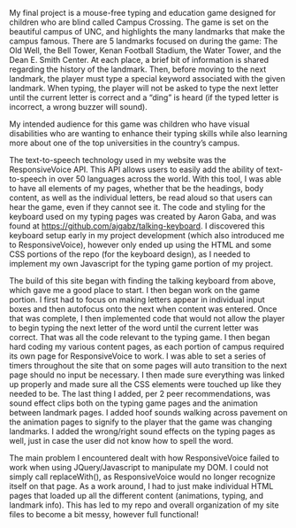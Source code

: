 My final project is a mouse-free typing and education game designed for children who are blind called Campus Crossing. The game is set on the beautiful campus of UNC, and highlights the many landmarks that make the campus famous. There are 5 landmarks focused on during the game: The Old Well, the Bell Tower, Kenan Football Stadium, the Water Tower, and the Dean E. Smith Center. At each place, a brief bit of information is shared regarding the history of the landmark. Then, before moving to the next landmark, the player must type a special keyword associated with the given landmark. When typing, the player will not be asked to type the next letter until the current letter is correct and a “ding” is heard (if the typed letter is incorrect, a wrong buzzer will sound). 

My intended audience for this game was children who have visual disabilities who are wanting to enhance their typing skills while also learning more about one of the top universities in the country’s campus. 

The text-to-speech technology used in my website was the ResponsiveVoice API. This API allows users to easily add the ability of text-to-speech in over 50 languages across the world. With this tool, I was able to have all elements of my pages, whether that be the headings, body content, as well as the individual letters, be read aloud so that users can hear the game, even if they cannot see it. The code and styling for the keyboard used on my typing pages was created by Aaron Gaba, and was found at https://github.com/ajgabz/talking-keyboard. I discovered this keyboard setup early in my project development (which also introduced me to ResponsiveVoice), however only ended up using the HTML and some CSS portions of the repo (for the keyboard design), as I needed to implement my own Javascript for the typing game portion of my project. 

The build of this site began with finding the talking keyboard from above, which gave me a good place to start. I then began work on the game portion. I first had to focus on making letters appear in individual input boxes and then autofocus onto the next when content was entered. Once that was complete, I then implemented code that would not allow the player to begin typing the next letter of the word until the current letter was correct. That was all the code relevant to the typing game. I then began hard coding my various content pages, as each portion of campus required its own page for ResponsiveVoice to work. I was able to set a series of timers throughout the site that on some pages will auto transition to the next page should no input be necessary. I then made sure everything was linked up properly and made sure all the CSS elements were touched up like they needed to be. The last thing I added, per 2 peer recommendations, was sound effect clips both on the typing game pages and the animation between landmark pages. I added hoof sounds walking across pavement on the animation pages to signify to the player that the game was changing landmarks. I added the wrong/right sound effects on the typing pages as well, just in case the user did not know how to spell the word.

The main problem I encountered dealt with how ResponsiveVoice failed to work when using JQuery/Javascript to manipulate my DOM. I could not simply call replaceWith(), as ResponsiveVoice would no longer recognize itself on that page. As a work around, I had to just make individual HTML pages that loaded up all the different content (animations, typing, and landmark info). This has led to my repo and overall organization of my site files to become a bit messy, however full functional!


